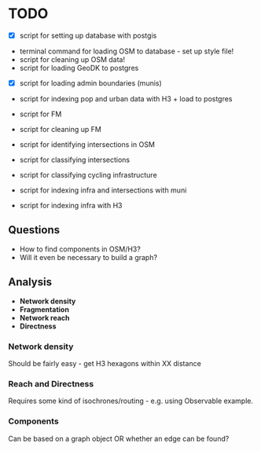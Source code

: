 # TODO

- [X] script for setting up database with postgis
- terminal command for loading OSM to database - set up style file!
- script for cleaning up OSM data!
- script for loading GeoDK to postgres
- [X] script for loading admin boundaries (munis)
- script for indexing pop and urban data with H3 + load to postgres

- script for FM
- script for cleaning up FM

- script for identifying intersections in OSM

- script for classifying intersections
- script for classifying cycling infrastructure
- script for indexing infra and intersections with muni

- script for indexing infra with H3

## Questions

- How to find components in OSM/H3?
- Will it even be necessary to build a graph?

## Analysis

- **Network density**
- **Fragmentation**  
- **Network reach**
- **Directness**

### Network density

Should be fairly easy - get H3 hexagons within XX distance

### Reach and Directness

Requires some kind of isochrones/routing - e.g. using Observable example.

### Components

Can be based on a graph object OR whether an edge can be found?